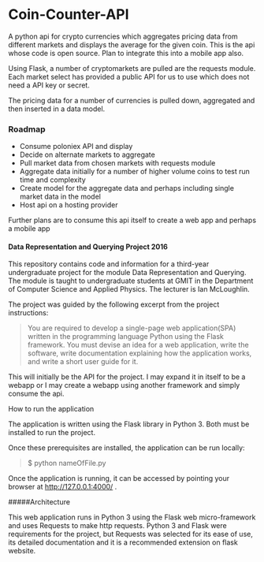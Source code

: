 # Coin-Counter-API
A python api for crypto currencies which aggregates pricing data from different markets and displays the average for the given coin. This is the api whose code is open source. Plan to integrate this into a mobile app also.

Using Flask, a number of cryptomarkets are pulled are the requests module. Each market select has provided a public API for us to use which does not need a API key or secret.

The pricing data for a number of currencies is pulled down, aggregated and then inserted in a data model. 

### Roadmap

+ Consume poloniex API and display
+ Decide on alternate markets to aggregate
+ Pull market data from chosen markets with requests module
+ Aggregate data initially for a number of higher volume coins to test run time and complexity
+ Create model for the aggregate data and perhaps including single market data in the model
+ Host api on a hosting provider

Further plans are to consume this api itself to create a web app and perhaps a mobile app 

#### Data Representation and Querying Project 2016

This repository contains code and information for a third-year undergraduate project for the module Data Representation and Querying. The module is taught to undergraduate students at GMIT in the Department of Computer Science and Applied Physics. The lecturer is Ian McLoughlin.

The project was guided by the following excerpt from the project instructions:

> You are required to develop a single-page web application(SPA) written in the programming language Python using the Flask framework. You must devise an idea for a web application, write the software, write documentation explaining how the application works, and write a short user guide for it.

This will initially be the API for the project. I may expand it in itself to be a webapp or I may create a webapp using another framework and simply consume the api.




How to run the application

The application is written using the Flask library in Python 3. Both must be installed to run the project.

Once these prerequisites are installed, the application can be run locally:

> $ python nameOfFile.py

Once the application is running, it can be accessed by pointing your browser at http://127.0.0.1:4000/ .

#####Architecture

This web application runs in Python 3 using the Flask web micro-framework and uses Requests to make http requests. Python 3 and Flask were requirements for the project, but Requests was selected for its ease of use, its detailed documentation and it is a recommended extension on flask website.
